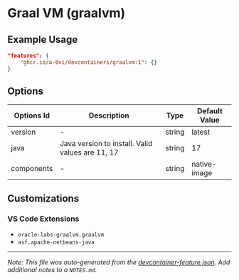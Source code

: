 
# Graal VM (graalvm)



## Example Usage

```json
"features": {
    "ghcr.io/a-0vi/devcontainers/graalvm:1": {}
}
```

## Options

| Options Id | Description | Type | Default Value |
|-----|-----|-----|-----|
| version | - | string | latest |
| java | Java version to install. Valid values are 11, 17 | string | 17 |
| components | - | string | native-image |

## Customizations

### VS Code Extensions

- `oracle-labs-graalvm.graalvm`
- `asf.apache-netbeans-java`



---

_Note: This file was auto-generated from the [devcontainer-feature.json](https://github.com/a-0vi/devcontainers/blob/main/src/graalvm/devcontainer-feature.json).  Add additional notes to a `NOTES.md`._
